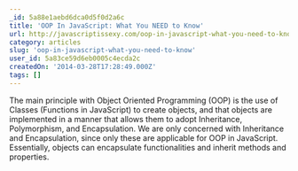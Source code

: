 ```yaml
---
_id: 5a88e1aebd6dca0d5f0d2a6c
title: 'OOP In JavaScript: What You NEED to Know'
url: http://javascriptissexy.com/oop-in-javascript-what-you-need-to-know/
category: articles
slug: 'oop-in-javascript-what-you-need-to-know'
user_id: 5a83ce59d6eb0005c4ecda2c
createdOn: '2014-03-28T17:28:49.000Z'
tags: []
---
```


The main principle with Object Oriented Programming (OOP) is the use of Classes (Functions in JavaScript) to create objects, and that objects are implemented in a manner that allows them to adopt Inheritance, Polymorphism, and Encapsulation. We are only concerned with Inheritance and Encapsulation, since only these are applicable for OOP in JavaScript. Essentially, objects can encapsulate functionalities and inherit methods and properties.
